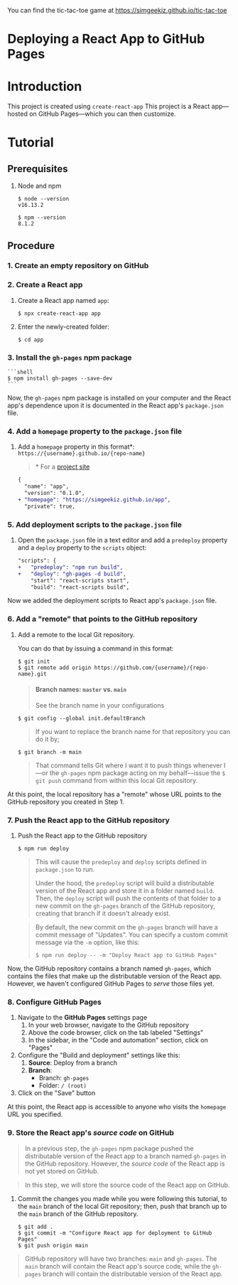 
You can find the tic-tac-toe game at https://simgeekiz.github.io/tic-tac-toe

# Deploying a React App to GitHub Pages

# Introduction

This project is created using `create-react-app`
This project is a React app—hosted on GitHub Pages—which you can then customize.

# Tutorial

## Prerequisites

1. Node and npm

    ```shell
    $ node --version
    v16.13.2

    $ npm --version
    8.1.2
    ```

## Procedure

### 1. Create an **empty** repository on GitHub

### 2. Create a React app

1. Create a React app named `app`:
  
    ```shell
    $ npx create-react-app app
    ```

2. Enter the newly-created folder:
  
    ```shell
    $ cd app
    ```

### 3. Install the `gh-pages` npm package

    ```shell
    $ npm install gh-pages --save-dev
    ```

Now, the `gh-pages` npm package is installed on your computer and the React app's dependence upon it is documented in the React app's `package.json` file.

### 4. Add a `homepage` property to the `package.json` file

1. Add a `homepage` property in this format\*: `https://{username}.github.io/{repo-name}`

    > \* For a [project site](https://pages.github.com/#project-site)

    ```diff
    {
      "name": "app",
      "version": "0.1.0",
    + "homepage": "https://simgeekiz.github.io/app",
      "private": true,
    ```

### 5. Add deployment scripts to the `package.json` file

1. Open the `package.json` file in a text editor and add a `predeploy` property and a `deploy` property to the `scripts` object:

    ```diff
    "scripts": {
    +   "predeploy": "npm run build",
    +   "deploy": "gh-pages -d build",
        "start": "react-scripts start",
        "build": "react-scripts build",
    ```

Now we added the deployment scripts to React app's `package.json` file.

### 6. Add a "remote" that points to the GitHub repository

1. Add a remote to the local Git repository.

    You can do that by issuing a command in this format: 
    
    ```shell
    $ git init
    $ git remote add origin https://github.com/{username}/{repo-name}.git
    ```
    > #### Branch names: `master` vs. `main`
    > See the branch name in your configurations
    ```shell
    $ git config --global init.defaultBranch
    ```
    > If you want to replace the branch name for that repository you can do it by;
     ```shell
    $ git branch -m main
    ```

    > That command tells Git where I want it to push things whenever I—or the `gh-pages` npm package acting on my behalf—issue the `$ git push` command from within this local Git repository.

At this point, the local repository has a "remote" whose URL points to the GitHub repository you created in Step 1.

### 7. Push the React app to the GitHub repository

1. Push the React app to the GitHub repository

    ```shell
    $ npm run deploy
    ```

    > This will cause the `predeploy` and `deploy` scripts defined in `package.json` to run.
    >
    > Under the hood, the `predeploy` script will build a distributable version of the React app and store it in a folder named `build`. Then, the `deploy` script will push the contents of that folder to a new commit on the `gh-pages` branch of the GitHub repository, creating that branch if it doesn't already exist.

    > By default, the new commit on the `gh-pages` branch will have a commit message of "Updates". You can specify a custom commit message via the `-m` option, like this:
    > ```shell
    > $ npm run deploy -- -m "Deploy React app to GitHub Pages"
    > ```

Now, the GitHub repository contains a branch named `gh-pages`, which contains the files that make up the distributable version of the React app. However, we haven't configured GitHub Pages to _serve_ those files yet.

### 8. Configure GitHub Pages

1. Navigate to the **GitHub Pages** settings page
   1. In your web browser, navigate to the GitHub repository
   1. Above the code browser, click on the tab labeled "Settings"
   1. In the sidebar, in the "Code and automation" section, click on "Pages"
1. Configure the "Build and deployment" settings like this: 
   1. **Source**: Deploy from a branch
   2. **Branch**: 
      - Branch: `gh-pages`
      - Folder: `/ (root)`
1. Click on the "Save" button

At this point, the React app is accessible to anyone who visits the `homepage` URL you specified.

### 9. Store the React app's _source code_ on GitHub

> In a previous step, the `gh-pages` npm package pushed the distributable version of the React app to a branch named `gh-pages` in the GitHub repository. However, the _source code_ of the React app is not yet stored on GitHub.

> In this step, we will store the source code of the React app on GitHub.

1. Commit the changes you made while you were following this tutorial, to the `main` branch of the local Git repository; then, push that branch up to the `main` branch of the GitHub repository.

    ```shell
    $ git add .
    $ git commit -m "Configure React app for deployment to GitHub Pages"
    $ git push origin main
    ```

> GitHub repository will have two branches: `main` and `gh-pages`. The `main` branch will contain the React app's source code, while the `gh-pages` branch will contain the distributable version of the React app.

